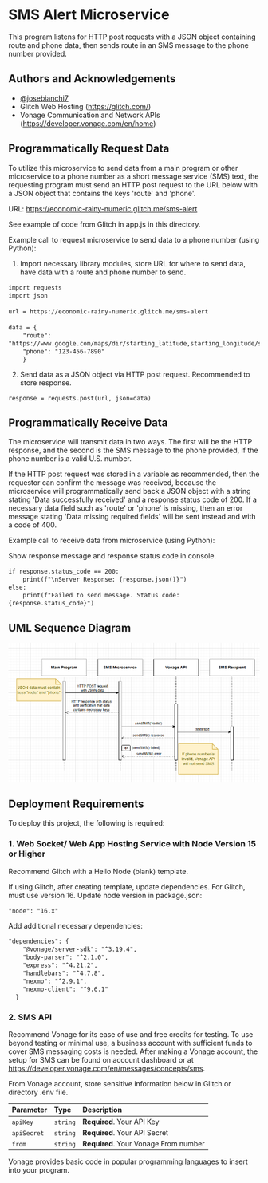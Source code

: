 
# SMS Alert Microservice

This program listens for HTTP post requests with a JSON object containing route and phone data, then sends route in an SMS message to the phone number provided. 


## Authors and Acknowledgements

- [@josebianchi7](https://github.com/josebianchi7)
- Glitch Web Hosting (https://glitch.com/)
- Vonage Communication and Network APIs (https://developer.vonage.com/en/home)


## Programmatically Request Data

To utilize this microservice to send data from a main program or other microservice to a phone number as a short message service (SMS) text, the requesting program must send an HTTP post request to the URL below with a JSON object that contains the keys 'route' and 'phone'.

URL: https://economic-rainy-numeric.glitch.me/sms-alert

See example of code from Glitch in app.js in this directory.

Example call to request microservice to send data to a phone number (using Python):

1.  Import necessary library modules, store URL for where to send data, have data with a route and phone number to send.
```
import requests
import json

url = https://economic-rainy-numeric.glitch.me/sms-alert

data = {
    "route": "https://www.google.com/maps/dir/starting_latitude,starting_longitude/stop_1_latitude,stop_1_longitude/stop_2_latitude,stop_2_longitude/destination_latitude,destination_longitude/",
    "phone": "123-456-7890"
    } 
```
2. Send data as a JSON object via HTTP post request. Recommended to store response.
```
response = requests.post(url, json=data)
```


## Programmatically Receive Data

The microservice will transmit data in two ways. The first will be the HTTP response, and the second is the SMS message to the phone provided, if the phone number is a valid U.S. number. 

If the HTTP post request was stored in a variable as recommended, then the requestor can confirm the message was received, because the microservice will programmatically send back a JSON object with a string stating 'Data successfully received' and a response status code of 200. If a necessary data field such as 'route' or 'phone' is missing, then an error message stating 'Data missing required fields' will be sent instead and with a code of 400.


Example call to receive data from microservice (using Python):

Show response message and response status code in console.
```
if response.status_code == 200:
    print(f"\nServer Response: {response.json()}")
else:
    print(f"Failed to send message. Status code: {response.status_code}")
```


## UML Sequence Diagram
![alt text](SMS-UML.png)


## Deployment Requirements

To deploy this project, the following is required:

### 1. Web Socket/ Web App Hosting Service with Node Version 15 or Higher

  Recommend Glitch with a Hello Node (blank) template. 

  If using Glitch, after creating template, update dependencies. For Glitch, must use version 16. Update node version in package.json:

  ```
  "node": "16.x"
  ```
  Add additional necessary dependencies:

  ```
  "dependencies": {
      "@vonage/server-sdk": "^3.19.4",
      "body-parser": "^2.1.0",
      "express": "^4.21.2",
      "handlebars": "^4.7.8",
      "nexmo": "^2.9.1",
      "nexmo-client": "^9.6.1"
    }
  ```

### 2. SMS API
  Recommend Vonage for its ease of use and free credits for testing. To use beyond testing or minimal use, a business account with sufficient funds to cover SMS messaging costs is needed. After making a Vonage account, the setup for SMS can be found on account dashboard or at https://developer.vonage.com/en/messages/concepts/sms.

  From Vonage account, store sensitive information below in Glitch or directory .env file.

| Parameter | Type     | Description                |
| :-------- | :------- | :------------------------- |
| `apiKey` | `string` | **Required**. Your API Key |
| `apiSecret` | `string` | **Required**. Your API Secret |
| `from` | `string` | **Required**. Your Vonage From number |

  Vonage provides basic code in popular programming languages to insert into your program.

